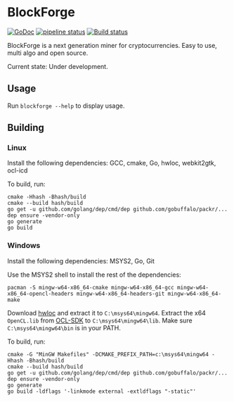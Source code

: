 # BlockForge

[![GoDoc](https://godoc.org/gitlab.com/blockforge/blockforge?status.svg)](https://godoc.org/gitlab.com/blockforge/blockforge)
[![pipeline status](https://gitlab.com/blockforge/blockforge/badges/master/pipeline.svg)](https://gitlab.com/blockforge/blockforge/commits/master)
[![Build status](https://ci.appveyor.com/api/projects/status/6bl4w08cpa6163kx?svg=true)](https://ci.appveyor.com/project/JakobGillich/blockforge)

 BlockForge is a next generation miner for cryptocurrencies.
 Easy to use, multi algo and open source.

Current state: Under development.

## Usage

Run `blockforge --help` to display usage.

## Building


### Linux

Install the following dependencies: GCC, cmake, Go, hwloc, webkit2gtk, ocl-icd

To build, run:

```
cmake -Hhash -Bhash/build
cmake --build hash/build
go get -u github.com/golang/dep/cmd/dep github.com/gobuffalo/packr/...
dep ensure -vendor-only
go generate
go build
```

### Windows

Install the following dependencies: MSYS2, Go, Git

Use the MSYS2 shell to install the rest of the dependencies:

```
pacman -S mingw-w64-x86_64-cmake mingw-w64-x86_64-gcc mingw-w64-x86_64-opencl-headers mingw-w64-x86_64-headers-git mingw-w64-x86_64-make
```

Download [hwloc](https://www.open-mpi.org/software/hwloc/v1.11/) and extract it to `C:\msys64\mingw64`.
Extract the x64 `OpenCL.lib` from [OCL-SDK](https://github.com/GPUOpen-LibrariesAndSDKs/OCL-SDK/releases) to `C:\msys64\mingw64\lib`.
Make sure `C:\msys64\mingw64\bin` is in your PATH.

To build, run:

```
cmake -G "MinGW Makefiles" -DCMAKE_PREFIX_PATH=c:\msys64\mingw64 -Hhash -Bhash/build
cmake --build hash/build
go get -u github.com/golang/dep/cmd/dep github.com/gobuffalo/packr/...
dep ensure -vendor-only
go generate
go build -ldflags '-linkmode external -extldflags "-static"'
```
